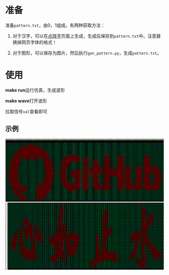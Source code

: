 # 准备
准备`pattern.txt`，由0，1组成。有两种获取方法：

1. 对于汉字，可以在[点阵字](http://life.chacuo.net/convertfont2char)页面上生成，生成后保存到`pattern.txt`中。注意替换掉网页字体的格式！

2. 对于图形，可以保存为图片，然后执行`gen_pattern.py`，生成`pattern.txt`。

# 使用
**make run**运行仿真，生成波形

**make wave**打开波形

拉取信号`val`查看即可

## 示例
![Image of GiHub](github.PNG)
![Image of 心如止水](心如止水.PNG)

